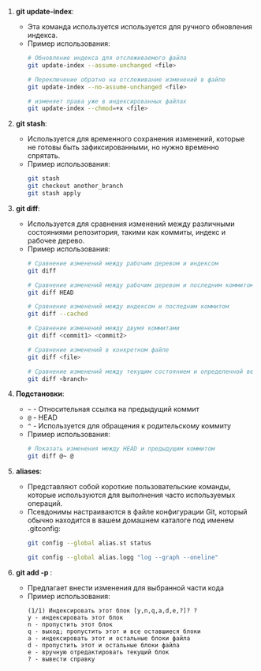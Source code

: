 1. **git update-index**:
    - Эта команда используется используется для ручного обновления индекса.
    - Пример использования:
      ```bash
      # Обновление индекса для отслеживаемого файла
      git update-index --assume-unchanged <file>

      # Переключение обратно на отслеживание изменений в файле
      git update-index --no-assume-unchanged <file>
      
      # изменяет права уже в индексированных файлах
      git update-index --chmod=+x <file>
      ```

2. **git stash**:
    - Используется для временного сохранения изменений, которые не готовы быть зафиксированными, но нужно временно спрятать.
    - Пример использования:
      ```bash
      git stash
      git checkout another_branch
      git stash apply
      ```

3. **git diff**:
    - Используется для сравнения изменений между различными состояниями репозитория, такими как коммиты, индекс и рабочее дерево.
    - Пример использования:
      ```bash
      # Сравнение изменений между рабочим деревом и индексом
      git diff
      
      # Сравнение изменений между рабочим деревом и последним коммитом
      git diff HEAD
      
      # Сравнение изменений между индексом и последним коммитом
      git diff --cached
      
      # Сравнение изменений между двумя коммитами
      git diff <commit1> <commit2>
      
      # Сравнение изменений в конкретном файле
      git diff <file>
      
      # Сравнение изменений между текущим состоянием и определенной веткой
      git diff <branch>
      ```

4. **Подстановки**:
    - `~` - Относительная ссылка на предыдущий коммит
    - `@` - HEAD
    - `^` - Используется для обращения к родительскому коммиту
    - Пример использования:
      ```bash
      # Показать изменения между HEAD и предыдущим коммитом
      git diff @~ @
      ```

5. **aliases**:
    - Представляют собой короткие пользовательские команды, которые используются для выполнения часто используемых операций.
    - Псевдонимы настраиваются в файле конфигурации Git, который обычно находится в вашем домашнем каталоге под именем .gitconfig:
      ```bash
      git config --global alias.st status
      
      git config --global alias.logg "log --graph --oneline"
      ```

6. **git add -p <file>**:
    - Предлагает внести изменения для выбранной части кода
    - Пример использования:
      ```
      (1/1) Индексировать этот блок [y,n,q,a,d,e,?]? ?
      y - индексировать этот блок
      n - пропустить этот блок
      q - выход; пропустить этот и все оставшиеся блоки
      a - индексировать этот и остальные блоки файла
      d - пропустить этот и остальные блоки файла
      e - вручную отредактировать текущий блок
      ? - вывести справку
      ```
